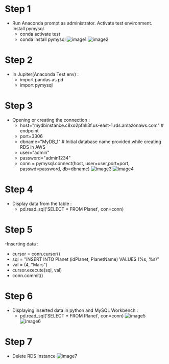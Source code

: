 # Step 1
- Run Anaconda prompt as administrator. Activate test environment. Install pymysql.
  - conda activate test
  - conda install pymysql
![image1](https://github.com/Jasmy118/scripturient/blob/master/1%20install%20conda%20mysql.JPG)
![image2](https://github.com/Jasmy118/scripturient/blob/master/2%20install%20conda%20mysql.JPG)
# Step 2
- In Jupiter(Anaconda Test env) :
  - import pandas as pd
  - import pymysql
# Step 3
- Opening or creating the connection :
  - host="mydbinstance.c8xo2pfnll3f.us-east-1.rds.amazonaws.com" # endpoint
  - port=3306
  - dbname="MyDB_1" # Initial database name provided while creating RDS in AWS
  - user="admin"
  - password="admin1234"
  - conn = pymysql.connect(host, user=user,port=port, passwd=password, db=dbname)
![image3](https://github.com/Jasmy118/scripturient/blob/master/3%20Connect%20to%20RDS%20and%20retrieve%20data%20in%20python.JPG)
![image4](https://github.com/Jasmy118/scripturient/blob/master/4%20RDS%20connected%20with%20python%20and%20workbench.JPG)
# Step 4
- Display data from the table :
  - pd.read_sql('SELECT * FROM Planet', con=conn)
# Step 5
-Inserting data :
  - cursor = conn.cursor()
  - sql = "INSERT INTO Planet (idPlanet, PlanetName) VALUES (%s, %s)"
  - val = (4, "Mars")
  - cursor.execute(sql, val)
  - conn.commit()
# Step 6
- Displaying inserted data in python and MySQL Workbench :
  - pd.read_sql('SELECT * FROM Planet', con=conn)
![image5](https://github.com/Jasmy118/scripturient/blob/master/5%20RDS%20Connection%20Python.JPG)
![image6](https://github.com/Jasmy118/scripturient/blob/master/6%20Final%20Update.JPG)
# Step 7
- Delete RDS Instance
![image7](https://github.com/Jasmy118/scripturient/blob/master/7%20Delete%20Instance.JPG)
